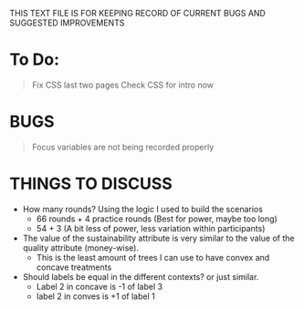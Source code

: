 THIS TEXT FILE IS FOR KEEPING RECORD OF CURRENT BUGS AND SUGGESTED IMPROVEMENTS


# To Do:
> Fix CSS last two pages
> Check CSS for intro now

# BUGS 

> Focus variables are not being recorded properly


# THINGS TO DISCUSS

- How many rounds? Using the logic I used to build the scenarios
    - 66 rounds + 4 practice rounds (Best for power, maybe too long)
    - 54 + 3 (A bit less of power, less variation within participants)
- The value of the sustainability attribute is very similar to the value of the quality attribute (money-wise).
    - This is the least amount of trees I can use to have convex and concave treatments
- Should labels be equal in the different contexts? or just similar. 
    - Label 2 in concave is -1 of label 3
    - label 2 in conves is +1 of label 1